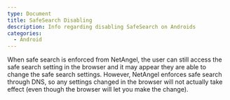```yaml
---
type: Document
title: SafeSearch Disabling
description: Info regarding disabling SafeSearch on Androids
categories:
  - Android
---
```

When safe search is enforced from NetAngel, the user can still access the safe search setting in the browser and it may appear they are able to change the safe search settings.  However, NetAngel enforces safe search through DNS, so any settings changed in the browser will not actually take effect (even though the browser will let you make the change).
